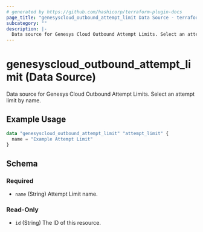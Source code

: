 ```yaml
---
# generated by https://github.com/hashicorp/terraform-plugin-docs
page_title: "genesyscloud_outbound_attempt_limit Data Source - terraform-provider-genesyscloud"
subcategory: ""
description: |-
  Data source for Genesys Cloud Outbound Attempt Limits. Select an attempt limit by name.
---
```


# genesyscloud_outbound_attempt_limit (Data Source)

Data source for Genesys Cloud Outbound Attempt Limits. Select an attempt limit by name.

## Example Usage

```terraform
data "genesyscloud_outbound_attempt_limit" "attempt_limit" {
  name = "Example Attempt Limit"
}
```

<!-- schema generated by tfplugindocs -->
## Schema

### Required

- `name` (String) Attempt Limit name.

### Read-Only

- `id` (String) The ID of this resource.

